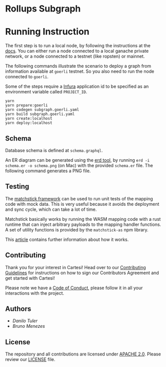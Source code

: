# Rollups Subgraph 

# Running Instruction

The first step is to run a local node, by following the instructions at the [docs](https://thegraph.com/docs/quick-start#local-development).
You can either run a node connected to a local ganache private network, or a node connected to a testnet (like ropsten) or mainnet.

The following commands illustrate the scenario to deploy a graph from information available at `goerli` testnet. So you also need to run the node connected to `goerli`.

Some of the steps require a [Infura](https://infura.io) application id to be specified as an environment variable called `PROJECT_ID`.

```
yarn
yarn prepare:goerli
yarn codegen subgraph.goerli.yaml
yarn build subgraph.goerli.yaml
yarn create:localhost
yarn deploy:localhost
```

## Schema

Database schema is defined at `schema.graphql`.

An ER diagram can be generated using the [erd tool](https://github.com/BurntSushi/erd), by running `erd -i schema.er -o schema.png` (on Mac) with the provided `schema.er` file. The following command generates a PNG file.

## Testing

The [matchstick framework](https://github.com/LimeChain/matchstick) can be used to run unit tests of the mapping code with mock data. This is very useful because it avoids the deployment and sync cycle, which can take a lot of time.

Matchstick basically works by running the WASM mapping code with a rust runtime that can inject arbitrary payloads to the mapping handler functions. A set of utility functions is provided by the `matchstick-as` npm library.

This [article](https://limechain.tech/blog/matchstick-what-it-is-and-how-to-use-it/) contains further information about how it works.

## Contributing

Thank you for your interest in Cartesi! Head over to our [Contributing Guidelines](CONTRIBUTING.md) for instructions on how to sign our Contributors Agreement and get started with
Cartesi!

Please note we have a [Code of Conduct](CODE_OF_CONDUCT.md), please follow it in all your interactions with the project.

## Authors

-   _Danilo Tuler_
-   _Bruno Menezes_

## License

The repository and all contributions are licensed under
[APACHE 2.0](https://www.apache.org/licenses/LICENSE-2.0). Please review our [LICENSE](LICENSE) file.
